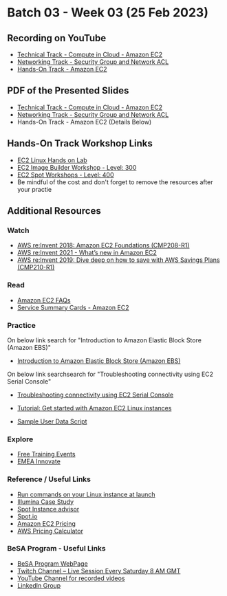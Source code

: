 # Batch 03 - Week 03 (25 Feb 2023)

## Recording on YouTube
* [Technical Track - Compute in Cloud - Amazon EC2](https://youtu.be/Sw6B2deMPmg)
* [Networking Track - Security Group and Network ACL](https://youtu.be/1WNMB38KtiM)
* [Hands-On Track - Amazon EC2](https://youtu.be/jYUm5itbDNA)

<!---  
-->

## PDF of the Presented Slides
* [Technical Track - Compute in Cloud - Amazon EC2](https://github.com/become-a-solutions-architect/become-a-solutions-architect.github.io/blob/main/resources/assets/B03/W3/Week%2003%20-25%20Feb%20-%20Technical%20Track%20-%20Amazon%20EC2.pdf)
* [Networking Track - Security Group and Network ACL](https://github.com/become-a-solutions-architect/become-a-solutions-architect.github.io/blob/main/resources/assets/B03/W3/Week%2003%20-%2025%20Feb%20-%20Security%20Group%20and%20Network%20ACL.pdf)
* Hands-On Track - Amazon EC2 (Details Below)

## Hands-On Track Workshop Links
* [EC2 Linux Hands on Lab](https://catalog.workshops.aws/general-immersionday/en-US/basic-modules/10-ec2/ec2-linux)
* [EC2 Image Builder Workshop - Level: 300](https://catalog.us-east-1.prod.workshops.aws/workshops/d6c7ecdc-c75f-4ad1-910f-fdd994cc4aed/en-US)
* [EC2 Spot Workshops - Level: 400](https://ec2spotworkshops.com/)
* Be mindful of the cost and don't forget to remove the resources after your practie


## Additional Resources 

### Watch
* [AWS re:Invent 2018: Amazon EC2 Foundations (CMP208-R1)](https://www.youtube.com/watch?v=vXBeO9vQAI8)
* [AWS re:Invent 2021 - What’s new in Amazon EC2](https://www.youtube.com/watch?v=LHHG5rcPXvw)
* [AWS re:Invent 2019: Dive deep on how to save with AWS Savings Plans (CMP210-R1)](https://www.youtube.com/watch?v=uQ9ry-9uUvo)

### Read
* [Amazon EC2 FAQs](https://aws.amazon.com/ec2/faqs/)
* [Service Summary Cards - Amazon EC2](https://github.com/become-a-solutions-architect/become-a-solutions-architect.github.io/blob/main/resources/assets/3/Amazon%20EC2%20-%20Service%20Summary%20Card.pdf)

### Practice
On below link search for "Introduction to Amazon Elastic Block Store (Amazon EBS)"
* [Introduction to Amazon Elastic Block Store (Amazon EBS)](https://amazon.qwiklabs.com/catalog)

On below link searchsearch for "Troubleshooting connectivity using EC2 Serial Console"
* [Troubleshooting connectivity using EC2 Serial Console](https://amazon.qwiklabs.com/catalog)

* [Tutorial: Get started with Amazon EC2 Linux instances](https://docs.aws.amazon.com/AWSEC2/latest/UserGuide/EC2_GetStarted.html)

* [Sample User Data Script](https://github.com/become-a-solutions-architect/become-a-solutions-architect.github.io/blob/main/resources/assets/3/userdata.txt)

### Explore
* [Free Training Events](https://aws.amazon.com/training/events)
* [EMEA Innovate](https://aws.amazon.com/events/innovate-online-conference/emea/aiml-data)

### Reference / Useful Links
* [Run commands on your Linux instance at launch](https://docs.aws.amazon.com/AWSEC2/latest/UserGuide/user-data.html)
* [Illumina Case Study](https://aws.amazon.com/solutions/case-studies/illumina/)
* [Spot Instance advisor](https://aws.amazon.com/ec2/spot/instance-advisor/)
* [Spot.io](https://spot.io/)
* [Amazon EC2 Pricing](https://aws.amazon.com/ec2/pricing/)
* [AWS Pricing Calculator](https://calculator.aws/#/)

### BeSA Program - Useful Links

* [BeSA Program WebPage](https://become-a-solutions-architect.github.io/)
* [Twitch Channel – Live Session Every Saturday 8 AM GMT](https://www.twitch.tv/besaprogram)
* [YouTube Channel for recorded videos](https://www.youtube.com/channel/UCWWO3yt3b5R_LrWHReU0b-g)
* [LinkedIn Group](https://www.linkedin.com/groups/9179284/)
